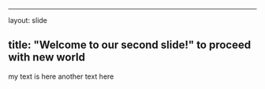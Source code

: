 ---
layout: slide

title: "Welcome to our second slide!"
to proceed with new world
--

my text is here
another text here
